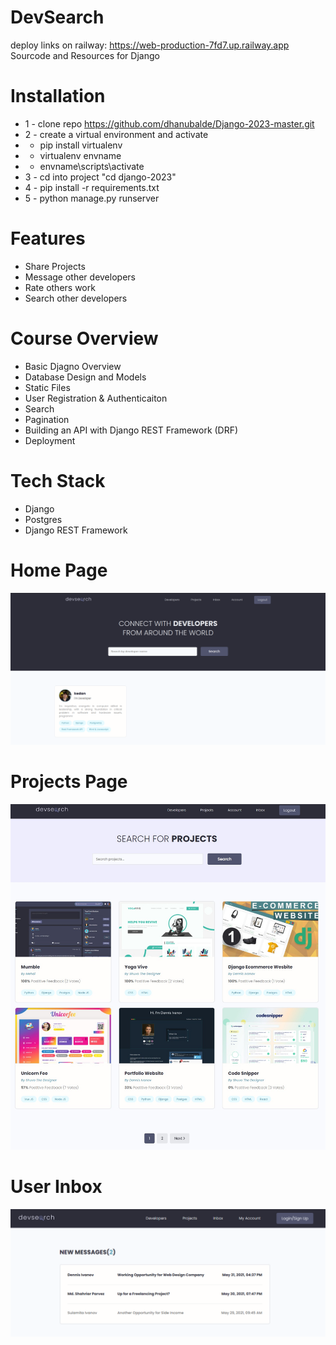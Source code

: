 <!-- @format -->

# DevSearch
deploy links on railway: https://web-production-7fd7.up.railway.app
Sourcode and Resources for Django

# Installation

- 1 - clone repo https://github.com/dhanubalde/Django-2023-master.git
- 2 - create a virtual environment and activate
- - pip install virtualenv
- - virtualenv envname
- - envname\scripts\activate
- 3 - cd into project "cd django-2023"
- 4 - pip install -r requirements.txt
- 5 - python manage.py runserver

# Features

- Share Projects
- Message other developers
- Rate others work
- Search other developers

# Course Overview

- Basic Djagno Overview
- Database Design and Models
- Static Files
- User Registration & Authenticaiton
- Search
- Pagination
- Building an API with Django REST Framework (DRF)
- Deployment

# Tech Stack

- Django
- Postgres
- Django REST Framework


# Home Page

<img src="./resources/images/profile.png">

# Projects Page

<img src="./resources/images/DevSearch Projects.jpg">


# User Inbox

<img src="./resources/images/Devsearch Inbox.jpg">
